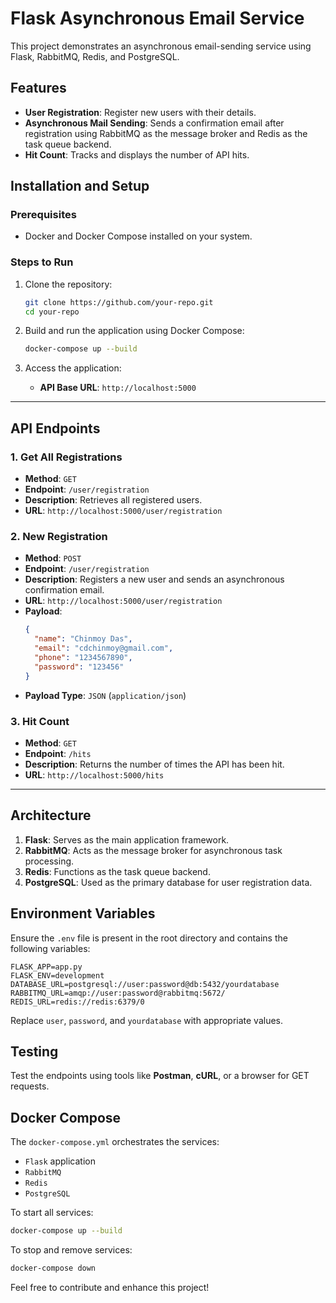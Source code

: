 # Flask Asynchronous Email Service

This project demonstrates an asynchronous email-sending service using Flask, RabbitMQ, Redis, and PostgreSQL.

## Features

- **User Registration**: Register new users with their details.
- **Asynchronous Mail Sending**: Sends a confirmation email after registration using RabbitMQ as the message broker and Redis as the task queue backend.
- **Hit Count**: Tracks and displays the number of API hits.


## Installation and Setup

### Prerequisites
- Docker and Docker Compose installed on your system.

### Steps to Run
1. Clone the repository:
   ```bash
   git clone https://github.com/your-repo.git
   cd your-repo
   ```

2. Build and run the application using Docker Compose:
   ```bash
   docker-compose up --build
   ```

3. Access the application:
   - **API Base URL**: `http://localhost:5000`

---

## API Endpoints

### 1. **Get All Registrations**
   - **Method**: `GET`
   - **Endpoint**: `/user/registration`
   - **Description**: Retrieves all registered users.
   - **URL**: `http://localhost:5000/user/registration`


### 2. **New Registration**
   - **Method**: `POST`
   - **Endpoint**: `/user/registration`
   - **Description**: Registers a new user and sends an asynchronous confirmation email.
   - **URL**: `http://localhost:5000/user/registration`
   - **Payload**:
     ```json
     {
       "name": "Chinmoy Das",
       "email": "cdchinmoy@gmail.com",
       "phone": "1234567890",
       "password": "123456"
     }
     ```
   - **Payload Type**: `JSON` (`application/json`)


### 3. **Hit Count**
   - **Method**: `GET`
   - **Endpoint**: `/hits`
   - **Description**: Returns the number of times the API has been hit.
   - **URL**: `http://localhost:5000/hits`

---

## Architecture

1. **Flask**: Serves as the main application framework.
2. **RabbitMQ**: Acts as the message broker for asynchronous task processing.
3. **Redis**: Functions as the task queue backend.
4. **PostgreSQL**: Used as the primary database for user registration data.


## Environment Variables
Ensure the `.env` file is present in the root directory and contains the following variables:

```env
FLASK_APP=app.py
FLASK_ENV=development
DATABASE_URL=postgresql://user:password@db:5432/yourdatabase
RABBITMQ_URL=amqp://user:password@rabbitmq:5672/
REDIS_URL=redis://redis:6379/0
```

Replace `user`, `password`, and `yourdatabase` with appropriate values.


## Testing
Test the endpoints using tools like **Postman**, **cURL**, or a browser for GET requests.


## Docker Compose
The `docker-compose.yml` orchestrates the services:
- `Flask` application
- `RabbitMQ`
- `Redis`
- `PostgreSQL`

To start all services:
```bash
docker-compose up --build
```

To stop and remove services:
```bash
docker-compose down
```


Feel free to contribute and enhance this project!
